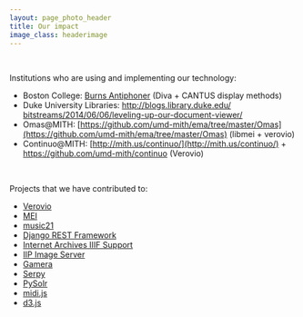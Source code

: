 ```yaml
---
layout: page_photo_header
title: Our impact
image_class: headerimage
---
```


<br>  

Institutions who are using and implementing our technology:

*   Boston College: [Burns Antiphoner](http://burnsantiphoner.bc.edu/) (Diva + CANTUS display methods)
*   Duke University Libraries: [http://blogs.library.duke.edu/<wbr>bitstreams/2014/06/06/<wbr>leveling-up-our-document-<wbr>viewer/](http://blogs.library.duke.edu/bitstreams/2014/06/06/leveling-up-our-document-viewer/)
*   Omas@MITH: [https://github.com/umd-mith/ema/tree/master/Omas](https://github.com/umd-mith/ema/tree/master/Omas) (libmei + verovio)
*   Continuo@MITH: [http://mith.us/continuo/](http://mith.us/continuo/) + [https://github.com/umd-mith/<wbr>continuo](https://github.com/umd-mith/continuo) (Verovio)

<br>  

Projects that we have contributed to:

*   [Verovio](http://www.verovio.org/index.xhtml)
*   [MEI](http://music-encoding.org/)
*   [music21](http://web.mit.edu/music21/)
*   [Django REST Framework](http://www.django-rest-framework.org/)
*   [Internet Archives IIIF Support](https://github.com/ArchiveLabs/iiif.archivelab.org)
*   [IIP Image Server](http://iipimage.sourceforge.net/documentation/server/)
*   [Gamera](http://gamera.informatik.hsnr.de/)
*   [Serpy](https://github.com/clarkduvall/serpy)
*   [PySolr](https://github.com/django-haystack/pysolr)
*   [midi.js](https://github.com/mudcube/MIDI.js)
*   [d3.js](https://d3js.org/)
